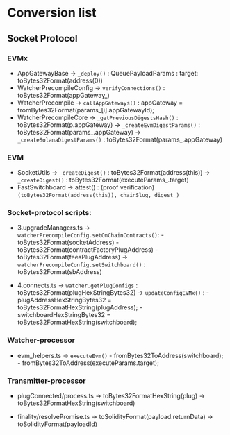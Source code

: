 # Conversion list

## Socket Protocol 

### EVMx
* AppGatewayBase -> `_deploy()` : QueuePayloadParams : target: toBytes32Format(address(0))
* WatcherPrecompileConfig -> `verifyConnections()` : toBytes32Format(appGateway_)
* WatcherPrecompile -> `callAppGateways()` : appGateway = fromBytes32Format(params_[i].appGatewayId);
* WatcherPrecompileCore 
    -> `_getPreviousDigestsHash()` : toBytes32Format(p.appGateway)
    -> `_createEvmDigestParams()` : toBytes32Format(params_.appGateway)
    -> `_createSolanaDigestParams()` : toBytes32Format(params_.appGateway)
    
### EVM

* SocketUtils
    -> `_createDigest()` : toBytes32Format(address(this))
    -> `_createDigest()` : toBytes32Format(executeParams_.target)
* FastSwitchboard -> attest() : (proof verification) `(toBytes32Format(address(this)), chainSlug, digest_)`   

### Socket-protocol scripts:

* 3.upgradeManagers.ts 
    -> `watcherPrecompileConfig.setOnChainContracts()`:
        - toBytes32Format(socketAddress)
        - toBytes32Format(contractFactoryPlugAddress)
        - toBytes32Format(feesPlugAddress)
    -> `watcherPrecompileConfig.setSwitchboard()` : toBytes32Format(sbAddress)

* 4.connects.ts
    -> `watcher.getPlugConfigs` : toBytes32Format(plugHexStringBytes32)
    -> `updateConfigEVMx()` :
        - plugAddressHexStringBytes32 = toBytes32FormatHexString(plugAddress);
        - switchboardHexStringBytes32 = toBytes32FormatHexString(switchboard);


### Watcher-processor

* evm_helpers.ts
    -> `executeEvm()`
        - fromBytes32ToAddress(switchboard);
        - fromBytes32ToAddress(executeParams.target);

### Transmitter-processor

* plugConnected/process.ts
    -> toBytes32FormatHexString(plug)
    -> toBytes32FormatHexString(switchboard)

* finality/resolvePromise.ts
    -> toSolidityFormat(payload.returnData)
    -> toSolidityFormat(payloadId)
